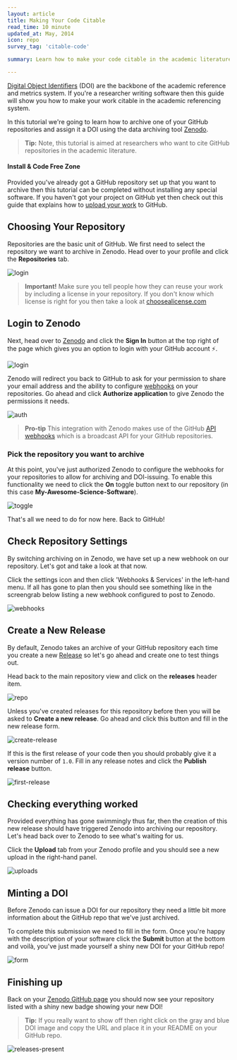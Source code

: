 ```yaml
---
layout: article
title: Making Your Code Citable
read_time: 10 minute
updated_at: May, 2014
icon: repo
survey_tag: 'citable-code'

summary: Learn how to make your code citable in the academic literature by assigning a Digital Object Identifier to your GitHub repository

---
```

<a id="intro" title="Intro" class="toc-item"></a>

[Digital Object Identifiers](http://en.wikipedia.org/wiki/Digital_object_identifier) (DOI) are the backbone of the academic reference and metrics system. If you're a researcher writing software then this guide will show you how to make your work citable in the academic referencing system.

In this tutorial we're going to learn how to archive one of your GitHub repositories and assign it a DOI using the data archiving tool [Zenodo](https://zenodo.org/about).

> **Tip:** Note, this tutorial is aimed at researchers who want to cite GitHub repositories in the academic literature.

#### Install & Code Free Zone

Provided you've already got a GitHub repository set up that you want to archive then this tutorial can be completed without installing any special software. If you haven't got your project on GitHub yet then check out this guide that explains how to [upload your work](https://guides.github.com/introduction/desktop/) to GitHub.

<a id="repository" title="Choosing Your Repo" class="toc-item"></a>

## Choosing Your Repository

Repositories are the basic unit of GitHub. We first need to select the repository we want to archive in Zenodo. Head over to your profile and click the **Repositories** tab.

![login](repos.png)

> **Important!** Make sure you tell people how they can reuse your work by including a license in your repository. If you don't know which license is right for you then take a look at [choosealicense.com](http://choosealicense.com/)

<a id="login" title="Login to Zenodo" class="toc-item"></a>

## Login to Zenodo

Next, head over to [Zenodo](http://zenodo.org) and click the **Sign In** button at the top right of the page which gives you an option to login with your GitHub account :zap:.

![login](zenodo-login.png)

Zenodo will redirect you back to GitHub to ask for your permission to share your email address and the ability to configure [webhooks](https://developer.github.com/webhooks/) on your repositories. Go ahead and click **Authorize application** to give Zenodo the permissions it needs.

![auth](zenodo-authorize.png)

> **Pro-tip** This integration with Zenodo makes use of the GitHub [API webhooks](https://developer.github.com/webhooks/) which is a broadcast API for your GitHub repositories.

### Pick the repository you want to archive

At this point, you've just authorized Zenodo to configure the webhooks for your repositories to allow for archiving and DOI-issuing. To enable this functionality we need to click the **On** toggle button next to our repository (in this case **My-Awesome-Science-Software**).

![toggle](zenodo-toggle-on.png)

That's all we need to do for now here. Back to GitHub!

<a id="check" title="Check Repo Settings" class="toc-item"></a>

## Check Repository Settings

By switching archiving on in Zenodo, we have set up a new webhook on our repository. Let's got and take a look at that now.

Click the settings icon <span class="octicon octicon-tools"></span> and then click 'Webhooks &amp; Services' in the left-hand menu. If all has gone to plan then you should see something like in the screengrab below listing a new webhook configured to post to Zenodo.

![webhooks](webhook-view.png)

<a id="create" title="Create a New Release" class="toc-item"></a>

## Create a New Release

By default, Zenodo takes an archive of your GitHub repository each time you create a new [Release](https://help.github.com/articles/about-releases) so let's go ahead and create one to test things out.

Head back to the main repository view and click on the **releases** header item.

![repo](repo-view.png)

Unless you've created releases for this repository before then you will be asked to **Create a new release**. Go ahead and click this button and fill in the new release form.

![create-release](create-release.png)

If this is the first release of your code then you should probably give it a version number of `1.0`. Fill in any release notes and click the **Publish release** button.

![first-release](first-release.png)

## Checking everything worked

Provided everything has gone swimmingly thus far, then the creation of this new release should have triggered Zenodo into archiving our repository. Let's head back over to Zenodo to see what's waiting for us.

Click the **Upload** tab from your Zenodo profile and you should see a new upload in the right-hand panel.

![uploads](upload-tab.png)

<a id="finishing" title="Minting a DOI" class="toc-item"></a>

## Minting a DOI

Before Zenodo can issue a DOI for our repository they need a little bit more information about the GitHub repo that we've just archived.

To complete this submission we need to fill in the form. Once you're happy with the description of your software click the **Submit** button at the bottom and voil&agrave;, you've just made yourself a shiny new DOI for your GitHub repo!

![form](zenodo-form.png)

<a id="finishing-up" title="Finishing up" class="toc-item"></a>

## Finishing up

Back on your [Zenodo GitHub page](https://zenodo.org/account/settings/github) you should now see your repository listed with a shiny new badge showing your new DOI!

> **Tip:** If you really want to show off then right click on the gray and blue DOI image and copy the URL and place it in your README on your GitHub repo.

![releases-present](releases-present.png)
